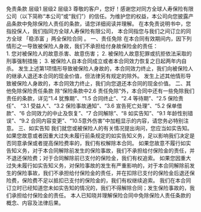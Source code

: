 免责条款
	层级1	层级2	层级3
	尊敬的客户，您好！感谢您对同方全球人寿保险有限公司（以下简称“本公司”或“我们”）的信任。为维护您的权益，本公司向您披露产品条款中免除保险人责任的条款，请您详细阅读并理解。
在本免责说明书中，您指投保人，我们指同方全球人寿保险有限公司， 本合同指您与我们之间订立的同方全球 「稳添富 」两全保险合同 。
	一、责任免除
		在本合同有效期间内，因下列情形之一导致被保险人身故，我们不承担给付身故保险金的责任：	 
		1. 您对被保险人的故意杀害、故意伤害；
		2. 被保险人故意犯罪或抗拒依法采取的刑事强制措施；
		3. 被保险人自本合同成立或者本合同效力恢复之日起两年内自杀。
		发生上述第1项情形导致被保险人身故的，本合同效力终止，我们向被保险人的继承人退还本合同的现金价值，但法律另有规定的除外。
		发生上述其他情形导致被保险人身故的，本合同效力终止，我们向您退还本合同的现金价值。
	二、其他免除保险责任条款
		除“保险条款中2.6 责任免除”外，本合同中还有一些免除我们责任的条款，详见“1.4 犹豫期”、“1.5 合同终止”、“2.4 等待期”、“2.5 保险责任”、 “3.1 受益人”、“3.2 保险事故通知”、“3.6 宣告死亡处理”、“5.2 保单借款”、“6 合同效力的中止及恢复”、“7 合同解除”、“8 如实告知”、“9.1 年龄性别错误”、“9.2 合同内容变更”、“10.5意外伤害”中加粗显示的内容，请您务必特别注意。
	三、如实告知
		我们就您或被保险人的有关情况提出询问，您应当如实告知。
		如果您故意或者因重大过失未履行前条规定的如实告知义务，足以影响我们决定是否同意承保或者提高保险费率的，我们有权解除本合同。
		如果您故意不履行如实告知义务，对于本合同解除前发生的保险事故，我们不承担给付保险金的责任，并不退还保险费；对于合同解除前已支付的保险金，我们有权追索。
		如果您因重大过失未履行如实告知义务，对保险事故的发生有严重影响的，对于本合同解除前发生的保险事故，我们不承担给付保险金的责任，并在扣除已支付的保险金后退还保险费，保险费不足以抵扣已支付的保险金的，我们有权继续追索。
		我们在本合同订立时已经知道您未如实告知的情况的，我们不得解除合同；发生保险事故的，我们承担给付保险金的责任。
	本人已知晓并理解保险合同中免除保险人责任条款的概念、内容及法律后果。


